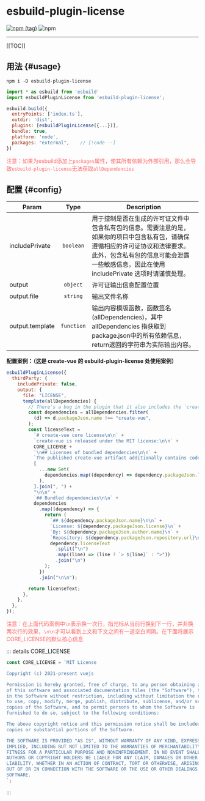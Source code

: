 # esbuild-plugin-license

<div style="display:flex; margin: 10px 0">
    <a href="https://www.npmjs.com/package/esbuild-plugin-license"><img src="https://img.shields.io/npm/v/esbuild-plugin-license/latest?style=flat-square" alt="npm (tag)"></a>
    <a style="margin-left: 4px;"><img src="https://img.shields.io/npm/dm/esbuild-plugin-license?style=flat-square" alt="npm"></a>
</div>

<!-- [![npm (tag)](https://img.shields.io/npm/v/esbuild-plugin-license/latest?style=flat-square)](https://www.npmjs.com/package/esbuild-plugin-license)
![npm](https://img.shields.io/npm/dm/esbuild-plugin-license?style=flat-square) -->

---

[[TOC]]

## 用法 {#usage}

```shell
npm i -D esbuild-plugin-license
```

```js
import * as esbuild from 'esbuild'
import esbuildPluginLicense from 'esbuild-plugin-license';

esbuild.build({
  entryPoints: ['index.ts'],
  outdir: 'dist',
  plugins: [esbuildPluginLicense({...})],
  bundle: true,
  platform: 'node',
  packages: "external",    // [!code --]
})

```

<font color="#FF6666">注意：如果为esbuild添加上`packages`属性，使其所有依赖为外部引用，那么会导致`esbuild-plugin-license`无法获取`allDependencies`</font>

## 配置 {#config}

| Param           |    Type    | Description                                                                                                                                                                                                                |
| --------------- | :--------: | -------------------------------------------------------------------------------------------------------------------------------------------------------------------------------------------------------------------------- |
| includePrivate  | `boolean`  | 用于控制是否在生成的许可证文件中包含私有包的信息。需要注意的是，如果你的项目中包含私有包，请确保遵循相应的许可证协议和法律要求。此外，包含私有包的信息可能会泄露一些敏感信息，因此在使用 includePrivate 选项时请谨慎处理。 |
| output          |  `object`  | 许可证输出信息配置位置                                                                                                                                                                                                     |
| output.file     |  `string`  | 输出文件名称                                                                                                                                                                                                               |
| output.template | `function` | 输出内容模版函数，函数签名(allDependencies)，其中 allDependencies 指获取到package.json中的所有依赖信息，return返回的字符串为实际输出内容。                                                                                 |

**配置案例：（这是 create-vue 的 esbuild-plugin-license 处使用案例）**

```js
esbuildPluginLicense({
  thirdParty: {
    includePrivate: false,
    output: {
      file: "LICENSE",
      template(allDependencies) {
        // There's a bug in the plugin that it also includes the `create-vue` package itself
        const dependencies = allDependencies.filter(
          (d) => d.packageJson.name !== "create-vue",
        );
        const licenseText =
          `# create-vue core license\n\n` +
          `create-vue is released under the MIT license:\n\n` +
          CORE_LICENSE +
          `\n## Licenses of bundled dependencies\n\n` +
          `The published create-vue artifact additionally contains code with the following licenses:\n` +
          [
            ...new Set(
              dependencies.map((dependency) => dependency.packageJson.license),
            ),
          ].join(", ") +
          "\n\n" +
          `## Bundled dependencies\n\n` +
          dependencies
            .map((dependency) => {
              return (
                `## ${dependency.packageJson.name}\n\n` +
                `License: ${dependency.packageJson.license}\n` +
                `By: ${dependency.packageJson.author.name}\n` +
                `Repository: ${dependency.packageJson.repository.url}\n\n` +
                dependency.licenseText
                  .split("\n")
                  .map((line) => (line ? `> ${line}` : ">"))
                  .join("\n")
              );
            })
            .join("\n\n");

        return licenseText;
      },
    },
  },
});
```

<font color="#FF6666">注意：在上面代码案例中`\n`表示换一次行，指光标从当前行换到下一行，并非换两次行的效果，`\n\n`才可以看到上文和下文之间有一道空白间隔。在下面将展示CORE_LICENSE的默认核心信息</font>

::: details CORE_LICENSE

```js
const CORE_LICENSE = `MIT License

Copyright (c) 2021-present vuejs

Permission is hereby granted, free of charge, to any person obtaining a copy
of this software and associated documentation files (the "Software"), to deal
in the Software without restriction, including without limitation the rights
to use, copy, modify, merge, publish, distribute, sublicense, and/or sell
copies of the Software, and to permit persons to whom the Software is
furnished to do so, subject to the following conditions:

The above copyright notice and this permission notice shall be included in all
copies or substantial portions of the Software.

THE SOFTWARE IS PROVIDED "AS IS", WITHOUT WARRANTY OF ANY KIND, EXPRESS OR
IMPLIED, INCLUDING BUT NOT LIMITED TO THE WARRANTIES OF MERCHANTABILITY,
FITNESS FOR A PARTICULAR PURPOSE AND NONINFRINGEMENT. IN NO EVENT SHALL THE
AUTHORS OR COPYRIGHT HOLDERS BE LIABLE FOR ANY CLAIM, DAMAGES OR OTHER
LIABILITY, WHETHER IN AN ACTION OF CONTRACT, TORT OR OTHERWISE, ARISING FROM,
OUT OF OR IN CONNECTION WITH THE SOFTWARE OR THE USE OR OTHER DEALINGS IN THE
SOFTWARE.
`;
```

:::
